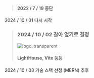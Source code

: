 > #### 2022 / 7 / 19 중단<br>
2024 / 10 / 01 다시 시작<br>
> ### 2024 / 10 / 02 갈아 엎기로 결정<br>
> ![logo_transparent](https://github.com/user-attachments/assets/804eee5f-9b5b-4956-b967-8ec2d851df3b)<br>
> #### LightHouse, Vite 등등
2024 / 10 / 03 기술 스택 선정 (MERN) 추후
